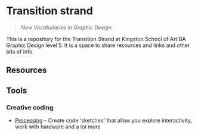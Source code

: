 # Transition strand
> *New Vocabularies in Graphic Design*

This is a repository for the Transition Strand at Kingston School of Art BA Graphic Design level 5. It is a space to share resources and links and other bits of info.

## Resources

## Tools

### Creative coding

- [Processing](https://processing.org/) – Create code 'sketches' that allow you explore interactivity, work with hardware and a lot more
